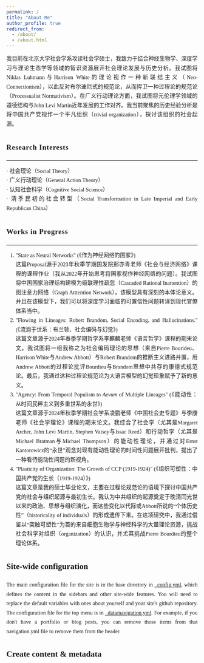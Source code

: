 ```yaml
---
permalink: /
title: "About Me"
author_profile: true
redirect_from: 
  - /about/
  - /about.html
---
```

<link href="https://fonts.googleapis.com/css2?family=EB+Garamond:ital,wght@0,400;0,600;1,400&display=swap" rel="stylesheet">

<style>
  :root {
    --english-font: 'EB Garamond', serif;
    --chinese-font: 'Noto Serif SC', serif; /* 备选中文字体 */
  }

  .academic-text {
    text-align: justify;
    text-justify: inter-ideograph;
    font-size: 0.9rem;
    line-height: 1.7;
    font-family: var(--english-font), var(--chinese-font), serif;
  }

  .academic-text h3 {
    font-size: 1.3em;
    font-weight: 600;
    letter-spacing: 0.05em;
    margin: 1.8em 0 1em;
  }

  @media (max-width: 768px) {
    .academic-text {
      font-size: 0.95rem;
      text-align: left;
    }
    
    .academic-text h3 {
      font-size: 1.2em;
    }
  }
</style>

<div class="academic-text">

我目前在北京大学社会学系攻读社会学硕士，我致力于结合神经生物学、深度学习与理论生态学等领域的智识资源展开社会理论发展与历史分析。我试图将Niklas Luhmann与Harrison White的理论视作一种新联结主义（Neo-Connectionism），以此反对布尔迪厄式的规范论，从而捍卫一种过程论的规范论（Processualist Normativism）。在广义行动理论方面，我试图将元伦理学领域的道德结构与John Levi Martin近年发展的工作对齐。我当前聚焦的历史经验分析是将中国共产党视作一个平凡组织（trivial organization），探讨该组织的社会起源。

### Research Interests
------
· 社会理论（Social Theory） <br>
· 广义行动理论（General Action Theory） <br>
· 认知社会科学（Cognitive Social Science） <br>
· 清季民初的社会转型（Social Transformation in Late Imperial and Early Republican China）

### Works in Progress
------
1. "State as Neural Networks" (《作为神经网络的国家》) <br>
这篇Proposal源于2023年秋季学期国发院邢亦青老师《社会与经济网络》课程的课程作业（我从2022年开始思考将国家视作神经网络的问题）。我试图将中国国家治理结构建模为级联理性疏忽（Cascaded Rational Inattention）的图注意力网络（Graph Atttention Network），该模型具有深刻的本体论意义。并且在该模型下，我们可以将深度学习面临的可置信性问题转译到现代官僚体系当中。
2. "Flowing in Lineages: Robert Brandom, Social Encoding, and Hallucinations." (《流淌于世系：布兰顿、社会编码与幻觉》)  <br>
这篇文章源于2024年春季学期哲学系李麒麟老师《语言哲学》课程的期末论文。我试图将一组我称之为社会编码理论的思想（来自Pierre Bourideu、Harrison White与Andrew Abbott）与Robert Brandom的推断主义进路并置，用Andrew Abbott的过程论批评Bourdieu与Brandom思想中共存的康德式规范论。最后，我通过这种过程论规范论为大语言模型的幻觉现象赋予了新的意义。
3. "Agency: From Temporal Populism to _Aevum_ of Multiple Lineages" (《能动性：从时间民粹主义到多重世系的永世》)  <br>
这篇文章源于2024年秋季学期社会学系凌鹏老师《中国社会史专题》与李康老师《社会学理论》课程的期末论文。我综合了社会学（尤其是Margaret Archer, John Levi Martin, Stephen Vaisey与Issac Reed）和行动哲学（尤其是Michael Bratman与Michael Thompson）的能动性理论，并通过对Ernst Kantorowicz的“永世”观念对现有能动性理论的时间性问题展开批判，提出了一种看待能动性问题的新视角。
4. "Plasticity of Organization: The Growth of CCP (1919-1924)" (《组织可塑性：中国共产党的生长（1919-1924）》) <br>
这篇文章是我的硕士毕业论文，主要在过程论规范论的语境下探讨中国共产党的社会与组织起源与最初生长。我认为中共组织的起源奠定于晚清同光世以来的政治、思想与组织演化，而这些变化以代际或Abbott所说的“个体历史性”（historicality of individuals）的形成遗传下来。在这项研究中，我通过借鉴以“突触可塑性”为首的来自细胞生物学与神经科学的大量理论资源，挑战社会科学对组织（organization）的认识，并尤其挑战Pierre Bourdieu的整个理论体系。

Site-wide configuration
------
The main configuration file for the site is in the base directory in [_config.yml](https://github.com/academicpages/academicpages.github.io/blob/master/_config.yml), which defines the content in the sidebars and other site-wide features. You will need to replace the default variables with ones about yourself and your site's github repository. The configuration file for the top menu is in [_data/navigation.yml](https://github.com/academicpages/academicpages.github.io/blob/master/_data/navigation.yml). For example, if you don't have a portfolio or blog posts, you can remove those items from that navigation.yml file to remove them from the header. 

Create content & metadata
------

